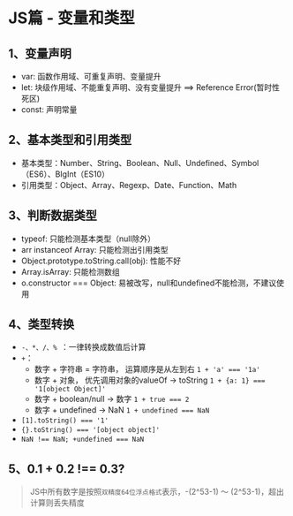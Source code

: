# JS篇 - 变量和类型

## 1、变量声明
* var: 函数作用域、可重复声明、变量提升
* let: 块级作用域、不能重复声明、没有变量提升 ==> Reference Error(暂时性死区)
* const: 声明常量

## 2、基本类型和引用类型
* 基本类型：Number、String、Boolean、Null、Undefined、Symbol（ES6）、BIgInt（ES10）
* 引用类型：Object、Array、Regexp、Date、Function、Math

## 3、判断数据类型
* typeof: 只能检测基本类型（null除外）
* arr instanceof Array: 只能检测出引用类型
* Object.prototype.toString.call(obj): 性能不好
* Array.isArray: 只能检测数组
* o.constructor === Object: 易被改写，null和undefined不能检测，不建议使用

## 4、类型转换
* `-、*、/、% `：一律转换成数值后计算
* `+`：
    * 数字 + 字符串 = 字符串， 运算顺序是从左到右 ``` 1 + 'a' === '1a' ```
    * 数字 + 对象， 优先调用对象的valueOf -> toString ``` 1 + {a: 1} === '1[object Object]' ```
    * 数字 + boolean/null -> 数字 ``` 1 + true === 2 ```
    * 数字 + undefined -> NaN ``` 1 + undefined === NaN ```
* ``` [1].toString() === '1' ```
* ``` {}.toString() === '[object object]' ```
* ``` NaN !== NaN; +undefined === NaN ```

## 5、0.1 + 0.2 !== 0.3?
> JS中所有数字是按照`双精度64位浮点格式`表示，-(2^53-1) ～ (2^53-1)，超出计算则丢失精度